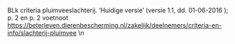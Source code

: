 BLk criteria pluimveeslachterij. ‘Huidige versie’ (versie 1.1, dd. 01-06-2016 ); p. 2 en p. 2 voetnoot https://beterleven.dierenbescherming.nl/zakelijk/deelnemers/criteria-en-info/slachterij-pluimvee \n